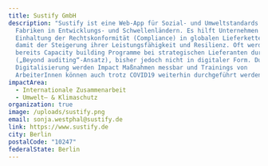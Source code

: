 ```yaml
---
title: Sustify GmbH
description: "Sustify ist eine Web-App für Sozial- und Umweltstandards in
  Fabriken in Entwicklungs- und Schwellenländern. Es hilft Unternehmen bei der
  Einhaltung der Rechtskonformität (Compliance) in globalen Lieferketten und
  damit der Steigerung ihrer Leistungsfähigkeit und Resilienz. Oft werden
  bereits Capacity building Programme bei strategischen Lieferanten durchgeführt
  („Beyond auditing“-Ansatz), bisher jedoch nicht in digitaler Form. Durch die
  Digitalisierung werden Impact Maßnahmen messbar und Trainings von
  ArbeiterInnen können auch trotz COVID19 weiterhin durchgeführt werden. "
impactArea:
  - Internationale Zusammenarbeit
  - Umwelt– & Klimaschutz
organization: true
image: /uploads/sustify.png
email: sonja.westphal@sustify.de
link: https://www.sustify.de
city: Berlin
postalCode: "10247"
federalState: Berlin
---
```

